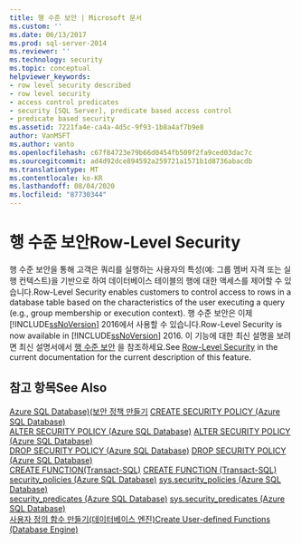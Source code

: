 ```yaml
---
title: 행 수준 보안 | Microsoft 문서
ms.custom: ''
ms.date: 06/13/2017
ms.prod: sql-server-2014
ms.reviewer: ''
ms.technology: security
ms.topic: conceptual
helpviewer_keywords:
- row level security described
- row level security
- access control predicates
- security [SQL Server], predicate based access control
- predicate based security
ms.assetid: 7221fa4e-ca4a-4d5c-9f93-1b8a4af7b9e8
author: VanMSFT
ms.author: vanto
ms.openlocfilehash: c67f84723e79b66d0454fb509f2fa9ced03dac7c
ms.sourcegitcommit: ad4d92dce894592a259721a1571b1d8736abacdb
ms.translationtype: MT
ms.contentlocale: ko-KR
ms.lasthandoff: 08/04/2020
ms.locfileid: "87730344"
---
```

# <a name="row-level-security"></a><span data-ttu-id="a0340-102">행 수준 보안</span><span class="sxs-lookup"><span data-stu-id="a0340-102">Row-Level Security</span></span>
  <span data-ttu-id="a0340-103">행 수준 보안을 통해 고객은 쿼리를 실행하는 사용자의 특성(예: 그룹 멤버 자격 또는 실행 컨텍스트)을 기반으로 하여 데이터베이스 테이블의 행에 대한 액세스를 제어할 수 있습니다.</span><span class="sxs-lookup"><span data-stu-id="a0340-103">Row-Level Security enables customers to control access to rows in a database table based on the characteristics of the user executing a query (e.g., group membership or execution context).</span></span> <span data-ttu-id="a0340-104">행 수준 보안은 이제 [!INCLUDE[ssNoVersion](../../includes/ssnoversion-md.md)] 2016에서 사용할 수 있습니다.</span><span class="sxs-lookup"><span data-stu-id="a0340-104">Row-Level Security is now available in [!INCLUDE[ssNoVersion](../../includes/ssnoversion-md.md)] 2016.</span></span> <span data-ttu-id="a0340-105">이 기능에 대한 최신 설명을 보려면 최신 설명서에서 [행 수준 보안](https://msdn.microsoft.com/library/dn765131.aspx) 을 참조하세요.</span><span class="sxs-lookup"><span data-stu-id="a0340-105">See [Row-Level Security](https://msdn.microsoft.com/library/dn765131.aspx) in the current documentation for the current description of this feature.</span></span>  
  
## <a name="see-also"></a><span data-ttu-id="a0340-106">참고 항목</span><span class="sxs-lookup"><span data-stu-id="a0340-106">See Also</span></span>  
 <span data-ttu-id="a0340-107">[Azure SQL Database&#41;&#40;보안 정책 만들기](/sql/t-sql/statements/create-security-policy-transact-sql) </span><span class="sxs-lookup"><span data-stu-id="a0340-107">[CREATE SECURITY POLICY &#40;Azure SQL Database&#41;](/sql/t-sql/statements/create-security-policy-transact-sql) </span></span>  
 <span data-ttu-id="a0340-108">[ALTER SECURITY POLICY &#40;Azure SQL Database&#41;](/sql/t-sql/statements/alter-security-policy-transact-sql) </span><span class="sxs-lookup"><span data-stu-id="a0340-108">[ALTER SECURITY POLICY &#40;Azure SQL Database&#41;](/sql/t-sql/statements/alter-security-policy-transact-sql) </span></span>  
 <span data-ttu-id="a0340-109">[DROP SECURITY POLICY &#40;Azure SQL Database&#41;](/sql/t-sql/statements/drop-security-policy-transact-sql) </span><span class="sxs-lookup"><span data-stu-id="a0340-109">[DROP SECURITY POLICY &#40;Azure SQL Database&#41;](/sql/t-sql/statements/drop-security-policy-transact-sql) </span></span>  
 <span data-ttu-id="a0340-110">[CREATE FUNCTION&#40;Transact-SQL&#41;](/sql/t-sql/statements/create-function-transact-sql) </span><span class="sxs-lookup"><span data-stu-id="a0340-110">[CREATE FUNCTION &#40;Transact-SQL&#41;](/sql/t-sql/statements/create-function-transact-sql) </span></span>  
 <span data-ttu-id="a0340-111">[security_policies &#40;Azure SQL Database&#41;](/sql/relational-databases/system-catalog-views/sys-security-policies-transact-sql) </span><span class="sxs-lookup"><span data-stu-id="a0340-111">[sys.security_policies &#40;Azure SQL Database&#41;](/sql/relational-databases/system-catalog-views/sys-security-policies-transact-sql) </span></span>  
 <span data-ttu-id="a0340-112">[security_predicates &#40;Azure SQL Database&#41;](/sql/relational-databases/system-catalog-views/sys-security-predicates-transact-sql) </span><span class="sxs-lookup"><span data-stu-id="a0340-112">[sys.security_predicates &#40;Azure SQL Database&#41;](/sql/relational-databases/system-catalog-views/sys-security-predicates-transact-sql) </span></span>  
 [<span data-ttu-id="a0340-113">사용자 정의 함수 만들기&#40;데이터베이스 엔진&#41;</span><span class="sxs-lookup"><span data-stu-id="a0340-113">Create User-defined Functions &#40;Database Engine&#41;</span></span>](../user-defined-functions/create-user-defined-functions-database-engine.md)  
  
  
